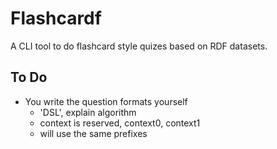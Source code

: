 # Flashcardf

A CLI tool to do flashcard style quizes based on RDF datasets.

## To Do

- You write the question formats yourself
  - 'DSL', explain algorithm
  - context is reserved, context0, context1
  - will use the same prefixes
